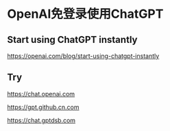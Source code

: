 # OpenAI免登录使用ChatGPT

## Start using ChatGPT instantly

https://openai.com/blog/start-using-chatgpt-instantly

## Try

https://chat.openai.com

https://gpt.github.cn.com

https://chat.gptdsb.com
